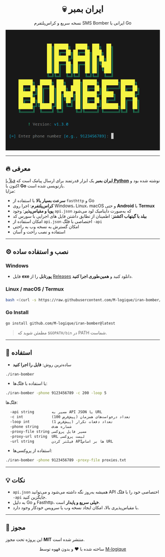 <div align="center">
  <h1>💀 ایران بمبر</h1>
  <p>نسخه سریع و کراس‌پلتفرم SMS Bomber ایرانی با Go</p>
  <img src=".github/assets/screenshot.png" alt="Screenshot" href="https://github.com/M-logique/iran-bomber">
</div>

---

## 🔥 معرفی

**ایران بمبر** یک ابزار قدرتمند برای ارسال پیامک است که [قبلاً با **Python**](https://github.com/M-logique/iran-bomber/tree/be75b922f89a40a88ff090cacc9b7d27e0105b8a) نوشته شده بود و اکنون با **Go** بازنویسی شده است.  
مزایا:

- **سرعت بسیار بالا** با استفاده از `fasthttp` و Go
- **کراس‌پلتفرم**: اجرا روی Windows، Linux، macOS و حتی **Android** با **Termux**
- **پویا و مقیاس‌پذیر**: وجود `api.json` که به‌صورت داینامیک لود می‌شود
- **بیلد با گیتهاب اکشنز**: اطمینان از تطابق داشتن فایل های اجرایی با سورس کد
- امکان استفاده از `api.json` اختصاصی با فلگ `-api`
- امکان گسترش به نسخه وب به راحتی
- استفاده و نصب راحت و آسان
---

## ⚙️ نصب و استفاده ساده

### Windows
- فایل **exe پورتابل** را از [Releases](https://github.com/M-logique/iran-bomber/releases) دانلود کنید و **همین‌طوری اجرا کنید**.

### Linux / macOS / Termux
```bash
bash <(curl -s https://raw.githubusercontent.com/M-logique/iran-bomber/master/install.sh)
````

### Go Install

```bash
go install github.com/M-logique/iran-bomber@latest
```

> مطمئن شوید که `$GOPATH/bin` در PATH شماست.

---

## 📝 استفاده

* ساده‌ترین روش: **فایل را اجرا کنید**

```bash
./iran-bomber
```

* یا استفاده با فلگ‌ها:

```bash
./iran-bomber -phone 9123456789 -c 200 -loop 5
```

فلگ‌ها:

```text
  -api string        مسیر به API JSON یا URL
  -c int             تعداد درخواست‌های همزمان (پیش‌فرض 100)
  -loop int          تعداد دفعات تکرار (پیش‌فرض 1)
  -phone string      شماره هدف
  -proxy-file string مسیر فایل پروکسی
  -proxy-url string  URL لیست پروکسی
  -url string        فیلتر کردن APIها بر اساس URL
```

* استفاده از پروکسی‌ها:

```bash
./iran-bomber -phone 9123456789 -proxy-file proxies.txt
```

---

## 💡 نکات

* `api.json` همیشه به‌روز نگه داشته می‌شود و می‌توانید API اختصاصی خود را با فلگ `-api` جایگزین کنید.
* به دلیل Go و Fasthttp، **خیلی سریع و پایدار** است.
* با مقیاس‌پذیری بالا، امکان ایجاد نسخه وب یا سرویس خودکار وجود دارد.

---

## 📜 مجوز

این پروژه تحت مجوز **MIT** منتشر شده است.

<div align="center">
  ساخته شده با ❤️ و بدون قهوه توسط <a href="https://github.com/M-logique">M-logique</a>
</div>